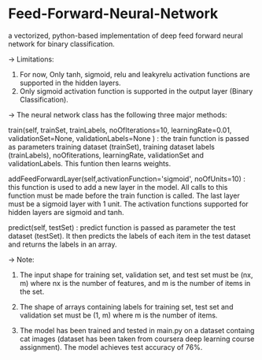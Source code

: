 # Feed-Forward-Neural-Network
a vectorized, python-based implementation of deep feed forward neural network for binary classification.

-> Limitations:

1. For now, Only tanh, sigmoid, relu and leakyrelu activation functions are supported in the hidden layers.
2. Only sigmoid activation function is supported in the output layer (Binary Classification).


-> The neural network class has the following three major methods:

train(self, trainSet, trainLabels, noOfIterations=10, learningRate=0.01, validationSet=None, validationLabels=None ) : the train function is passed as parameters training dataset (trainSet), training dataset labels (trainLabels), noOfiterations, learningRate, validationSet and validationLabels. This funtion then learns weights.

addFeedForwardLayer(self,activationFunction='sigmoid', noOfUnits=10) : this function is used to add a new layer in the model. All calls to this function must be made before the train function is called. The last layer must be a sigmoid layer with 1 unit. The activation functions supported for hidden layers are sigmoid and tanh.

predict(self, testSet) : predict function is passed as parameter the test dataset (testSet). It then predicts the labels of each item in the test dataset and returns the labels in an array.


-> Note:

1. The input shape for training set, validation set, and test set must be (nx, m) where nx is the number of features, and m is the number of items in the set.

2. The shape of arrays containing labels for training set, test set and validation set must be (1, m) where m is the number of items.

3. The model has been trained and tested in main.py on a dataset containg cat images (dataset has been taken from coursera deep learning course assignment). The model achieves test accuracy of 76%.
